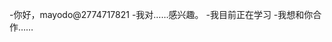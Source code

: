 -你好，mayodo@2774717821
-我对……感兴趣。
-我目前正在学习
-我想和你合作……
<!---
2774717821/2774717821是一个特殊的存储库，因为它的'README. Mdblow（这个文件）出现在您的GitHub配置文件中。
您可以单击预览链接查看更改。
--->
